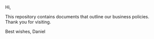 Hi, 

This repository contains documents that outline our business policies.
Thank you for visiting.

Best wishes, 
Daniel
